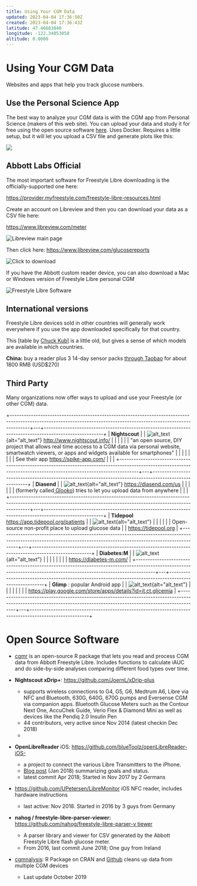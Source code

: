 ```yaml
---
title: Using Your CGM Data
updated: 2023-04-04 17:36:50Z
created: 2023-04-04 17:36:43Z
latitude: 47.46683840
longitude: -122.34053050
altitude: 0.0000
---
```


# Using Your CGM Data

Websites and apps that help you track glucose numbers.

## Use the Personal Science App

The best way to analyze your CGM data is with the CGM app from Personal Science (makers of this web site). You can upload your data and study it for free using the open source software [here](https://github.com/personalscience/taster).  Uses Docker.  Requires a little setup, but it will let you upload a CSV file and generate plots like this:

![](images/glucose_Levels_After_Eating_Rice.jpg)


## Abbott Labs Official

The most important software for Freestyle Libre downloading is the officially-supported one here:

<https://provider.myfreestyle.com/freestyle-libre-resources.html>

Create an account on Libreview and then you can download your data as a CSV file here:

<https://www.libreview.com/meter>

![Libreview main page](images/freestyle-download.jpg "image_tooltip")

Then click here: <https://www.libreview.com/glucosereports>

![Click to download](images/freestyle-download-click.jpg "image_tooltip")

If you have the Abbott custom reader device, you can also download a Mac or Windows version of Freestyle Libre personal CGM

![Freestyle Libre Software](images/freestyle-software.png "image_tooltip")

## International versions

Freestyle Libre devices sold in other countries will generally work everywhere if you use the app downloaded specifically for that country.

This [table by [Chuck Kub](https://www.facebook.com/photo.php?fbid=1835069433269419&set=gm.751003141928341&type=3&theater&ifg=1)] is a little old, but gives a sense of which models are available in which countries.

**China:** buy a reader plus 3 14-day sensor packs [through Taobao](https://item.jd.com/32498232197.html) for about 1800 RMB (USD\$270)

## Third Party

Many organizations now offer ways to upload and use your Freestyle (or other CGM) data.

+--------------------------------------------------------------------------------------------------------------------------------------------------------------------+---+-------------------------------------------------------------------------------------------------------+
| **Nightscout**                                                                                                                                                     |   | ![alt_text](images/nightscout-logo.png "image_tooltip"){alt="alt_text"} <http://www.nightscout.info/> |
|                                                                                                                                                                    |   |                                                                                                       |
| \"an open source, DIY project that allows real time access to a CGM data via personal website, smartwatch viewers, or apps and widgets available for smartphones\" |   |                                                                                                       |
|                                                                                                                                                                    |   |                                                                                                       |
| See their app <https://spike-app.com/>                                                                                                                             |   |                                                                                                       |
+--------------------------------------------------------------------------------------------------------------------------------------------------------------------+---+-------------------------------------------------------------------------------------------------------+
| **Diasend**                                                                                                                                                        |   | ![alt_text](images/diasend-logo.png "image_tooltip"){alt="alt_text"} <https://diasend.com/us>         |
|                                                                                                                                                                    |   |                                                                                                       |
| (formerly called[ Glooko](https://www-int.glooko.com/)) tries to let you upload data from anywhere                                                                 |   |                                                                                                       |
+--------------------------------------------------------------------------------------------------------------------------------------------------------------------+---+-------------------------------------------------------------------------------------------------------+
| **Tidepool** <https://app.tidepool.org/patients>                                                                                                                   |   | ![alt_text](images/tidepool-logo.png "image_tooltip"){alt="alt_text"}                                 |
|                                                                                                                                                                    |   |                                                                                                       |
| Open-source non-profit place to upload glucose data                                                                                                                |   | <https://tidepool.org>                                                                                |
+--------------------------------------------------------------------------------------------------------------------------------------------------------------------+---+-------------------------------------------------------------------------------------------------------+
| **Diabetes:M**                                                                                                                                                     |   | ![alt_text](images/miaomiao-logo.png "image_tooltip"){alt="alt_text"}                                 |
|                                                                                                                                                                    |   |                                                                                                       |
|                                                                                                                                                                    |   | https://diabetes-m.com/                                                                               |
+--------------------------------------------------------------------------------------------------------------------------------------------------------------------+---+-------------------------------------------------------------------------------------------------------+
| **Glimp** : popular Android app                                                                                                                                    |   | ![alt_text](images/glimp-logo.png "image_tooltip"){alt="alt_text"}                                    |
|                                                                                                                                                                    |   |                                                                                                       |
|                                                                                                                                                                    |   | <https://play.google.com/store/apps/details?id=it.ct.glicemia>                                        |
+--------------------------------------------------------------------------------------------------------------------------------------------------------------------+---+-------------------------------------------------------------------------------------------------------+

# Open Source Software

-   [cgmr](https://github.com/personalscience/cgmr) is an open-source R package that lets you read and process CGM data from Abbott Freestyle Libre. Includes functions to calculate iAUC and do side-by-side analyses comparing different food types over time.

-   **Nightscout xDrip+**: <https://github.com/JoernL/xDrip-plus>

    -   supports wireless connections to G4, G5, G6, Medtrum A6, Libre via NFC and Bluetooth, 630G, 640G, 670G pumps and Eversense CGM via companion apps. Bluetooth Glucose Meters such as the Contour Next One, AccuChek Guide, Verio Flex & Diamond Mini as well as devices like the Pendiq 2.0 Insulin Pen
    -   44 contributors, very active since Nov 2014 (latest checkin Dec 2018)
    -   

-   **OpenLibreReader** iOS: <https://github.com/blueToolz/openLibreReader-iOS->

    -   a project to connect the various Libre Transmitters to the iPhone.
    -   [Blog post](https://unendlichkeit.net/wordpress/openlibrereader-and-status/?lang=en) (Jan 2018) summarizing goals and status.
    -   latest commit Apr 2018; Started in Nov 2017 by 2 Germans

-   <https://github.com/UPetersen/LibreMonitor> iOS NFC reader, includes hardware instructions

    -   last active: Nov 2018. Started in 2016 by 3 guys from Germany

-   **nahog / freestyle-libre-parser-viewer:** [https://github.com/nahog/freestyle-libre-parser-v tiewer](https://github.com/nahog/freestyle-libre-parser-viewer)

    -   A parser library and viewer for CSV generated by the Abbott Freestyle Libre flash glucose meter.
    -   From 2016, last commit June 2018; One guy from Ireland

-   [cgmnalysis](https://cran.r-project.org/web/packages/cgmanalysis/index.html): R Package on CRAN and [Github](https://github.com/childhealthbiostatscore/R-Packages) cleans up data from multiple CGM devices

    -   Last update October 2019
